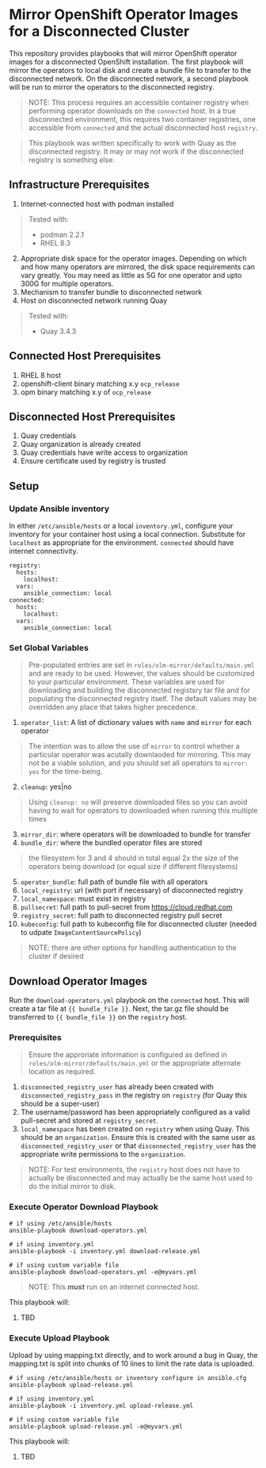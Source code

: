 # Mirror OpenShift Operator Images for a Disconnected Cluster

This repository provides playbooks that will mirror OpenShift operator images for a disconnected OpenShift installation.  The first playbook will mirror the operators to local disk and create a bundle file to transfer to the disconnected network.  On the disconnected network, a second playbook will be run to mirror the operators to the disconnected registry.

> NOTE: This process requires an accessible container registry when performing operator downloads on the `connected` host.  In a true disconnected environment, this requires two container registries, one accessible from `connected` and the actual disconnected host `registry`.

> This playbook was written specifically to work with Quay as the disconnected registry.  It may or may not work if the disconnected registry is something else.

## Infrastructure Prerequisites
1. Internet-connected host with podman installed
> Tested with:
>  * podman 2.2.1
>  * RHEL 8.3
2. Appropriate disk space for the operator images.  Depending on which and how many operators are mirrored, the disk space requirements can vary greatly.  You may need as little as 5G for one operator and upto 300G for multiple operators.
3. Mechanism to transfer bundle to disconnected network
4. Host on disconnected network running Quay
> Tested with:
> * Quay 3.4.3
## Connected Host Prerequisites
1. RHEL 8 host
2. openshift-client binary matching x.y `ocp_release`
2. opm binary matching x.y of `ocp_release`
## Disconnected Host Prerequisites
1. Quay credentials
2. Quay organization is already created
3. Quay credentials have write access to organization
4. Ensure certificate used by registry is trusted
## Setup
### Update Ansible inventory
In either `/etc/ansible/hosts` or a local `inventory.yml`, configure your inventory for your container host using a local connection.  Substitute for `localhost` as appropriate for the environment. `connected` should have internet connectivity.  
```
registry:
  hosts:
    localhost:
  vars:
    ansible_connection: local
connected:
  hosts:
    localhost:
  vars:
    ansible_connection: local    
```
### Set Global Variables
> Pre-populated entries are set in `roles/olm-mirror/defaults/main.yml` and are ready to be used.  However, the values should be customized to your particular environment.  These variables are used for downloading and building the disconnected registsry tar file and for populating the disconnected registry itself.  The default values may be overridden any place that takes higher precedence.
1. `operator_list`: A list of dictionary values with `name` and `mirror` for each operator
> The intention was to allow the use of `mirror` to control whether a particular operator was acutally downlaoded for mirroring.  This may not be a viable solution, and you should set all operators to `mirror: yes` for the time-being.
2. `cleanup`: yes|no
> Using `cleanup: no` will preserve downloaded files so you can avoid having to wait for operators to downloaded when running this multiple times
3. `mirror_dir`: where operators will be downloaded to bundle for transfer
4. `bundle_dir`: where the bundled operator files are stored
> the filesystem for 3 and 4 should in total equal 2x the size of the operators being download (or equal size if different filesystems)
5. `operator_bundle`: full path of bundle file with all operators
6. `local_registry`: url (with port if necessary) of disconnected registry
7. `local_namespace`: must exist in registry
8. `pullsecret`: full path to pull-secret from https://cloud.redhat.com
9. `registry_secret`: full path to disconnected registry pull secret
10. `kubeconfig`: full path to kubeconfig file for disconnected cluster (needed to udpate `ImageContentSourcePolicy`)
> NOTE: there are other options for handling authentication to the cluster if desired
## Download Operator Images
Run the `download-operators.yml` playbook on the `connected` host.  This will create a tar file at `{{ bundle_file }}`.  Next, the tar.gz file should be transferred to `{{ bundle_file }}` on the `registry` host.  
### Prerequisites
> Ensure the approriate information is configured as defined in `roles/olm-mirror/defaults/main.yml` or the appropriate alternate location as required.
1. `disconnected_registry_user` has already been created with `disconnected_registry_pass` in the registry on `registry` (for Quay this should be a super-user)    
2. The username/password has been appropriately configured as a valid pull-secret and stored at `registry_secret`.
3. `local_namespace` has been created on `registry` when using Quay.  This should be an `organization`.  Ensure this is created with the same user as `disconnected_registry_user` or that `disconnected_registry_user` has the appropriate write permissions to the `organization`. 
> NOTE: For test environments, the `registry` host does not have to actually be disconnected and may actually be the same host used to do the initial mirror to disk.

### Execute Operator Download Playbook
```
# if using /etc/ansible/hosts
ansible-playbook download-operators.yml
```
```
# if using inventory.yml
ansible-playbook -i inventory.yml download-release.yml
```
```
# if using custom variable file
ansible-playbook download-operators.yml -e@myvars.yml
```
> NOTE: This ***must*** run on an internet connected host.  

This playbook will:
1. TBD
### Execute Upload Playbook
Upload by using mapping.txt directly, and to work around a bug in Quay, the mapping.txt is split into chunks of 10 lines to limit the rate data is uploaded.
```
# if using /etc/ansible/hosts or inventory configure in ansible.cfg
ansible-playbook upload-release.yml
```
```
# if using inventory.yml
ansible-playbook -i inventory.yml upload-release.yml
```
```
# if using custom variable file
ansible-playbook upload-release.yml -e@myvars.yml
```
This playbook will:  
1. TBD